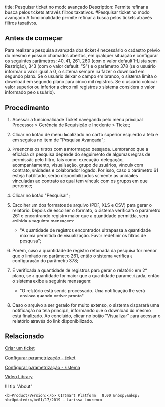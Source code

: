 title: Pesquisar ticket no modo avançado
Description: Permite refinar a busca pelos tickets através filtros taxativos. 
#Pesquisar ticket no modo avançado
A funcionalidade permite refinar a busca pelos tickets através filtros taxativos.

Antes de começar
----------------

Para realizar a pesquisa avançada dos ticket é necessário o cadastro prévio do
mesmo e possuir chamados abertos, em qualquer situação e configurar os seguintes
parâmetros: 40, 41, 261, 260 (com o valor default 1-Lista sem Restrição), 343
(com o valor default: "S") e o parâmetro 378 (se o usuário informar o valor
igual a 0, o sistema sempre irá fazer o download em segundo plano. Se o usuário
deixar o campo em branco, o sistema limita o download em segundo plano para
cinco mil registros. Se o usuário colocar valor superior ou inferior a cinco mil
registros o sistema considera o valor informado pelo usuário).

Procedimento
------------

1.  Acessar a funcionalidade Ticket navegando pelo menu principal Processos \>
    Gerência de Requisição e Incidente \> Ticket;

2.  Clicar no botão de menu localizado no canto superior esquerdo a tela e em
    seguida no item de "Pesquisa Avançada";

3.  Preencher os filtros com a informação desejada. Lembrando que a eficácia da
    pesquisa depende do seguimento de algumas regras de permissão pelo filtro,
    tais como: execução, delegação, acompanhamento, visualização, grupo de
    usuários, vínculo com contrato, unidades e colaborador logado. Por isso,
    caso o parâmetro 61 esteja habilitado, serão disponibilizados somente as
    unidades vinculadas ao contrato ao qual tem vínculo com os grupos em que
    pertence;

4.  Clicar no botão "Pesquisar";

5.  Escolher um dos formatos de arquivo (PDF, XLS e CSV) para gerar o relatório.
    Depois de escolher o formato, o sistema verificará o parâmetro 261 e
    encontrando registro maior que a quantidade permitida, será exibida a
    seguinte mensagem:

    -   "A quantidade de registros encontrados ultrapassa a quantidade máxima
        permitida de visualização. Favor redefinir os filtros de pesquisa";

6.  Porém, caso a quantidade de registro retornada da pesquisa for menor que o
    limitado no parâmetro 261, então o sistema verifica a configuração do
    parâmetro 378;

7.  É verificada a quantidade de registros para gerar o relatório em 2° plano,
    se a quantidade for maior que a quantidade parametrizada, então o sistema
    exibe a seguinte mensagem:

    -   "O relatório está sendo processado. Uma notificação lhe será enviada
        quando estiver pronto"

8.  Caso o arquivo a ser gerado for muito extenso, o sistema disparará uma
    notificação na tela principal, informando que o download do mesmo está
    finalizado. Ao concluído, clicar no botão "Visualizar" para acessar o
    relatório através do link disponibilizado.

Relacionado
-----------

[Criar um ticket](/pt-br/citsmart-esp-8/processes/tickets/use/create-ticket.html)

[Configurar parametrização - ticket](/pt-br/citsmart-esp-8/platform-administration/parameters-list/configure-parametrization-ticket.html)

[Configurar parametrização - sistema](/pt-br/citsmart-esp-8/platform-administration/parameters-list/configure-parametrization-system.html)

<i class='fa fa-youtube-play  fa-2x' style='color:#97ce17;vertical-align: middle;'> </i> [Video Library](https://www.youtube.com/playlist?list=PLB5qK2uzf2ROn4Xs6UdH84Ujzta2iJ6Ei)'

!!! tip "About"

    <b>Product/Version:</b> CITSmart Platform | 8.00 &nbsp;&nbsp;
    <b>Updated:</b>01/17/2019 – Larissa Lourenço
